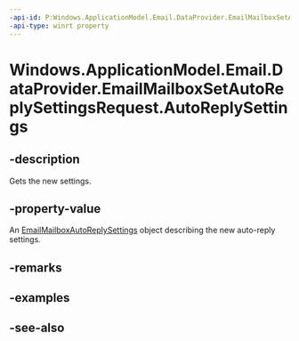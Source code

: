 ```yaml
---
-api-id: P:Windows.ApplicationModel.Email.DataProvider.EmailMailboxSetAutoReplySettingsRequest.AutoReplySettings
-api-type: winrt property
---
```


<!-- Property syntax
public Windows.ApplicationModel.Email.EmailMailboxAutoReplySettings AutoReplySettings { get; }
-->

# Windows.ApplicationModel.Email.DataProvider.EmailMailboxSetAutoReplySettingsRequest.AutoReplySettings

## -description
Gets the new settings.

## -property-value
An [EmailMailboxAutoReplySettings](../windows.applicationmodel.email/emailmailboxautoreplysettings.md) object describing the new auto-reply settings.

## -remarks

## -examples

## -see-also
